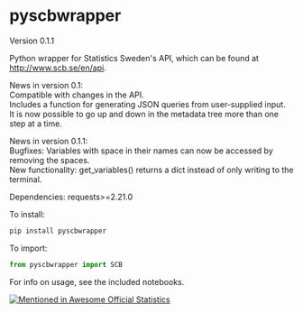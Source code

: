 # pyscbwrapper
Version 0.1.1

Python wrapper for Statistics Sweden's API, which can be found at http://www.scb.se/en/api.

News in version 0.1:  
Compatible with changes in the API.  
Includes a function for generating JSON queries from user-supplied input.  
It is now possible to go up and down in the metadata tree more than one step at a time.

News in version 0.1.1:  
Bugfixes: Variables with space in their names can now be accessed by removing the spaces.  
New functionality: get_variables() returns a dict instead of only writing to the terminal.  

Dependencies: requests>=2.21.0

To install: 
```python
pip install pyscbwrapper
```

To import: 
```python
from pyscbwrapper import SCB
```

For info on usage, see the included notebooks. 




[![Mentioned in Awesome Official Statistics ](https://awesome.re/mentioned-badge.svg)](http://www.awesomeofficialstatistics.org)
